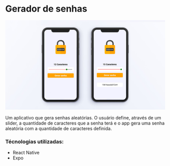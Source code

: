 # Gerador de senhas

<p align="left">
  <img widht="1086" src="./print.jpg">
</p>

Um aplicativo que gera senhas aleatórias. O usuário define, através de um slider, a quantidade de caracteres que a senha terá e o app gera uma senha aleatória com a quantidade de caracteres definida.  


### Técnologias utilizadas:

* React Native 
* Expo

